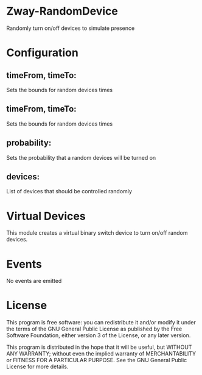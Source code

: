 # Zway-RandomDevice

Randomly turn on/off devices to simulate presence

# Configuration

## timeFrom, timeTo:

Sets the bounds for random devices times

## timeFrom, timeTo:

Sets the bounds for random devices times

## probability:

Sets the probability that a random devices will be turned on

## devices:

List of devices that should be controlled randomly

# Virtual Devices

This module creates a virtual binary switch device to turn on/off random devices.

# Events

No events are emitted

# License

This program is free software: you can redistribute it and/or modify
it under the terms of the GNU General Public License as published by
the Free Software Foundation, either version 3 of the License, or any 
later version.

This program is distributed in the hope that it will be useful,
but WITHOUT ANY WARRANTY; without even the implied warranty of
MERCHANTABILITY or FITNESS FOR A PARTICULAR PURPOSE. See the
GNU General Public License for more details.
